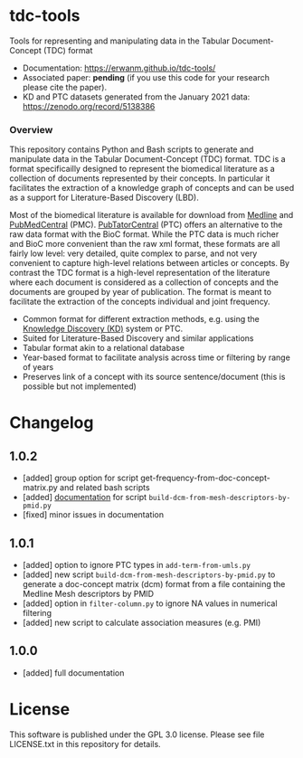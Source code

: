 # tdc-tools
Tools for representing and manipulating data in the Tabular Document-Concept (TDC) format

* Documentation: https://erwanm.github.io/tdc-tools/
* Associated paper: **pending** (if you use this code for your research please cite the paper).
* KD and PTC datasets generated from the January 2021 data: https://zenodo.org/record/5138386


### Overview

This repository contains Python and Bash scripts to generate and manipulate data in the Tabular Document-Concept (TDC) format. TDC is a format specificailly designed to represent the biomedical literature as a collection of documents represented by their concepts. In particular it facilitates the extraction of a knowledge graph of concepts and can be used as a support for Literature-Based Discovery (LBD).

Most of the biomedical literature is available for download from [Medline](https://www.nlm.nih.gov/medline/index.html) and [PubMedCentral](https://www.ncbi.nlm.nih.gov/pmc/) (PMC). [PubTatorCentral](https://www.ncbi.nlm.nih.gov/research/pubtator) (PTC) offers an alternative to the raw data format with the BioC format. While the PTC data is much richer and BioC more convenient than the raw xml format, these formats are all fairly low level: very detailed, quite complex to parse, and not very convenient to capture high-level relations between articles or concepts. By contrast the TDC format is a high-level representation of the literature where each document is considered as a collection of concepts and the documents are grouped by year of publication. The format is meant to facilitate the extraction of the concepts individual and joint frequency.

* Common format for different extraction methods, e.g. using the [Knowledge Discovery (KD)](https://github.com/erwanm/kd-data-tools) system or PTC.
* Suited for Literature-Based Discovery and similar applications
* Tabular format akin to a relational database 
* Year-based format to facilitate analysis across time or filtering by range of years
* Preserves link of a concept with its source sentence/document (this is possible but not implemented) 


# Changelog

## 1.0.2

- [added] group option for script get-frequency-from-doc-concept-matrix.py and related bash scripts
- [added] [documentation](https://erwanm.github.io/tdc-tools/mesh-descriptors-by-pmid) for script `build-dcm-from-mesh-descriptors-by-pmid.py`
- [fixed] minor issues in documentation

## 1.0.1

- [added] option to ignore PTC types in `add-term-from-umls.py`
- [added] new script `build-dcm-from-mesh-descriptors-by-pmid.py` to generate a doc-concept matrix (dcm) format from a file containing the Medline Mesh descriptors by PMID
- [added] option in `filter-column.py` to ignore NA values in numerical filtering
- [added] new script to calculate association measures (e.g. PMI)

## 1.0.0

- [added] full documentation

# License

This software is published under the GPL 3.0 license.
Please see file LICENSE.txt in this repository for details.